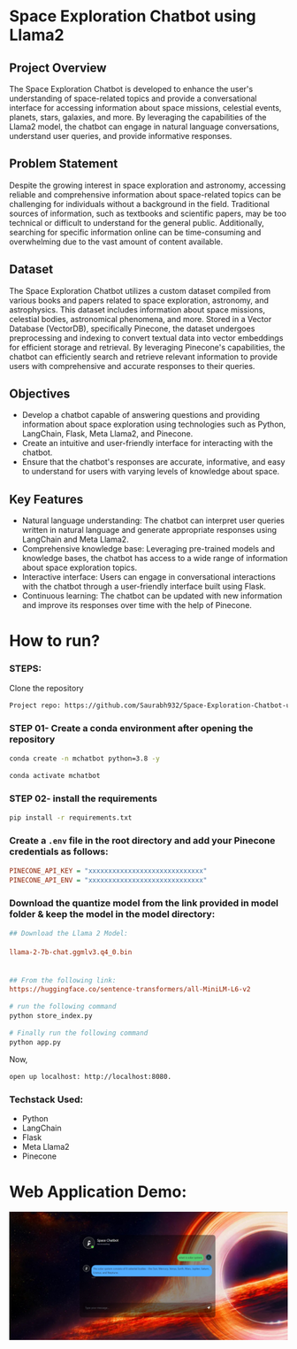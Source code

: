 # Space Exploration Chatbot using Llama2

## Project Overview

The Space Exploration Chatbot is developed to enhance the user's understanding of space-related topics and provide a conversational interface for accessing information about space missions, celestial events, planets, stars, galaxies, and more. By leveraging the capabilities of the Llama2 model, the chatbot can engage in natural language conversations, understand user queries, and provide informative responses.

## Problem Statement

Despite the growing interest in space exploration and astronomy, accessing reliable and comprehensive information about space-related topics can be challenging for individuals without a background in the field. Traditional sources of information, such as textbooks and scientific papers, may be too technical or difficult to understand for the general public. Additionally, searching for specific information online can be time-consuming and overwhelming due to the vast amount of content available.

## Dataset

The Space Exploration Chatbot utilizes a custom dataset compiled from various books and papers related to space exploration, astronomy, and astrophysics. This dataset includes information about space missions, celestial bodies, astronomical phenomena, and more. Stored in a Vector Database (VectorDB), specifically Pinecone, the dataset undergoes preprocessing and indexing to convert textual data into vector embeddings for efficient storage and retrieval. By leveraging Pinecone's capabilities, the chatbot can efficiently search and retrieve relevant information to provide users with comprehensive and accurate responses to their queries.

## Objectives

- Develop a chatbot capable of answering questions and providing information about space exploration using technologies such as Python, LangChain, Flask, Meta Llama2, and Pinecone.
- Create an intuitive and user-friendly interface for interacting with the chatbot.
- Ensure that the chatbot's responses are accurate, informative, and easy to understand for users with varying levels of knowledge about space.

## Key Features

- Natural language understanding: The chatbot can interpret user queries written in natural language and generate appropriate responses using LangChain and Meta Llama2.
- Comprehensive knowledge base: Leveraging pre-trained models and knowledge bases, the chatbot has access to a wide range of information about space exploration topics.
- Interactive interface: Users can engage in conversational interactions with the chatbot through a user-friendly interface built using Flask.
- Continuous learning: The chatbot can be updated with new information and improve its responses over time with the help of Pinecone.


# How to run?
### STEPS:

Clone the repository

```bash
Project repo: https://github.com/Saurabh932/Space-Exploration-Chatbot-using-Llama2.git
```

### STEP 01- Create a conda environment after opening the repository

```bash
conda create -n mchatbot python=3.8 -y
```

```bash
conda activate mchatbot
```

### STEP 02- install the requirements
```bash
pip install -r requirements.txt
```


### Create a `.env` file in the root directory and add your Pinecone credentials as follows:

```ini
PINECONE_API_KEY = "xxxxxxxxxxxxxxxxxxxxxxxxxxxxx"
PINECONE_API_ENV = "xxxxxxxxxxxxxxxxxxxxxxxxxxxxx"
```


### Download the quantize model from the link provided in model folder & keep the model in the model directory:

```ini
## Download the Llama 2 Model:

llama-2-7b-chat.ggmlv3.q4_0.bin


## From the following link:
https://huggingface.co/sentence-transformers/all-MiniLM-L6-v2
```

```bash
# run the following command
python store_index.py
```

```bash
# Finally run the following command
python app.py
```

Now,
```bash
open up localhost: http://localhost:8080.
```


### Techstack Used:

- Python
- LangChain
- Flask
- Meta Llama2
- Pinecone


# Web Application Demo:

![](https://github.com/Saurabh932/Space-Exploration-Chatbot-using-Llama2/blob/main/Screenshot%202024-01-16%20211111.jpg)
